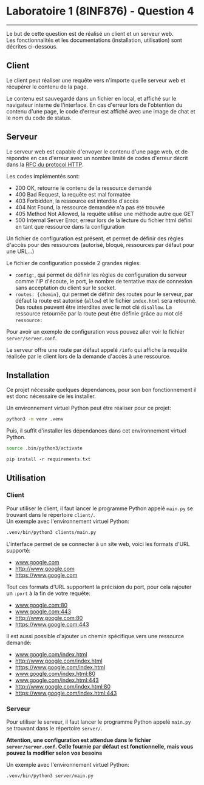 # Laboratoire 1 (8INF876) - Question 4
---

Le but de cette question est de réalisé un client et un serveur web.  
Les fonctionnalités et les documentations (installation, utilisation) sont décrites ci-dessous.  

## Client

Le client peut réaliser une requête vers n'importe quelle serveur web et récupérer le contenu de la page.  
  
Le contenu est sauvegardé dans un fichier en local, et affiché sur le navigateur interne de l'interface. En cas d'erreur lors de l'obtention du contenu d'une page, le code d'erreur est affiché avec une image de chat et le nom du code de status.

## Serveur

Le serveur web est capable d'envoyer le contenu d'une page web, et de répondre en cas d'erreur avec un nombre limité de codes d'erreur décrit dans la [RFC du protocol HTTP](https://www.rfc-editor.org/rfc/rfc2616.txt).  
  
Les codes implémentés sont:  
- 200 OK, retourne le contenu de la ressource demandé  
- 400 Bad Request, la requête est mal formatée  
- 403 Forbidden, la ressource est interdite d'accès  
- 404 Not Found, la ressource demandée n'a pas été trouvée  
- 405 Method Not Allowed, la requête utilise une méthode autre que GET  
- 500 Internal Server Error, erreur lors de la lecture du fichier html défini en tant que ressource dans la configuration  
  
Un fichier de configuration est présent, et permet de définir des règles d'accès pour des ressources (autorisé, bloqué, ressources par défaut pour une URL...)  

Le fichier de configuration possède 2 grandes règles:  
- `config:`, qui permet de définir les règles de configuration du serveur comme l'IP d'écoute, le port, le nombre de tentative max de connexion sans acceptation du client sur le socket.  
- `routes: {chemin}`, qui permet de définir des routes pour le serveur, par défaut la route est autorisé (`allow`) et le fichier `index.html` sera retourné. Des routes peuvent être interdites avec le mot clé `disallow`. La ressource retournée par la route peut être définie grâce au mot clé `ressource:`  
  
Pour avoir un exemple de configuration vous pouvez aller voir le fichier `server/server.conf`.

Le serveur offre une route par défaut appelé `/info` qui affiche la requête réalisée par le client lors de la demande d'accès à une ressource.

## Installation

Ce projet nécessite quelques dépendances, pour son bon fonctionnement il est donc nécessaire de les installer.  
  
Un environnement virtuel Python peut être réaliser pour ce projet:

```bash
python3 -m venv .venv
```

Puis, il suffit d'installer les dépendances dans cet environnement virtuel Python.

```bash
source .bin/python3/activate
```

```pip
pip install -r requirements.txt
```

## Utilisation

### Client

Pour utiliser le client, il faut lancer le programme Python appelé `main.py` se trouvant dans le répertoire `client/`.  
Un exemple avec l'environnement virtuel Python:

```bash
.venv/bin/python3 clients/main.py
```

L'interface permet de se connecter à un site web, voici les formats d'URL supporté:
- www.google.com
- http://www.google.com
- https://www.google.com

Tout ces formats d'URL supportent la précision du port, pour cela rajouter un `:port` à la fin de votre requête:
- www.google.com:80
- www.google.com:443
- http://www.google.com:80
- https://www.google.com:443

Il est aussi possible d'ajouter un chemin spécifique vers une ressource demandé:
- www.google.com/index.html
- http://www.google.com/index.html
- https://www.google.com/index.html
- www.google.com/index.html:80
- www.google.com/index.html:443
- http://www.google.com/index.html:80
- https://www.google.com/index.html:443

### Serveur

Pour utiliser le serveur, il faut lancer le programme Python appelé `main.py` se trouvant dans le répertoire `server/`.  
  
**Attention, une configuration est attendue dans le fichier `server/server.conf`. Celle fournie par défaut est fonctionnelle, mais vous pouvez la modifier selon vos besoins**  
  
Un exemple avec l'environnement virtuel Python:  

```bash
.venv/bin/python3 server/main.py
```
